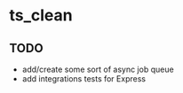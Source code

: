 # ts_clean

## TODO
 - add/create some sort of async job queue
 - add integrations tests for Express
 